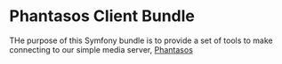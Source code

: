 # Phantasos Client Bundle
THe purpose of this Symfony bundle is to provide a set of tools to make connecting to our simple media server, [Phantasos](https://github.com/MESD/Phantasos)

